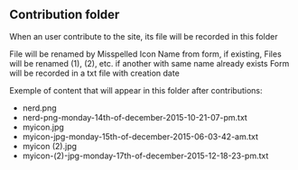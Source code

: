 ## Contribution folder

When an user contribute to the site, its file will be recorded in this folder

File will be renamed by Misspelled Icon Name from form, if existing,
Files will be renamed (1), (2), etc. if another with same name already exists
Form will be recorded in a txt file with creation date

Exemple of content that will appear in this folder after contributions:

* nerd.png
* nerd-png-monday-14th-of-december-2015-10-21-07-pm.txt
* myicon.jpg
* myicon-jpg-monday-15th-of-december-2015-06-03-42-am.txt
* myicon (2).jpg
* myicon-(2)-jpg-monday-17th-of-december-2015-12-18-23-pm.txt